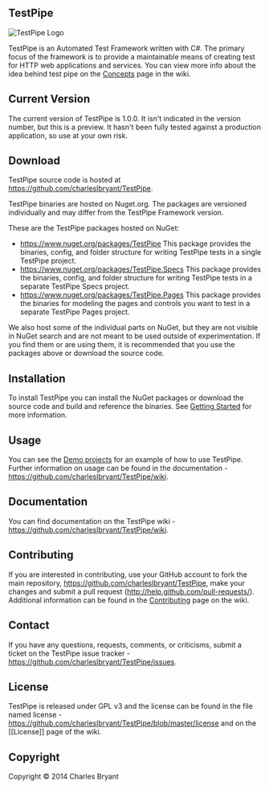 TestPipe
--------

![TestPipe Logo](https://github.com/charleslbryant/TestPipe/blob/master/creative/logo/logo.png?raw=true)

TestPipe is an Automated Test Framework written with C#. The primary focus of 
the framework is to provide a maintainable means of creating test for HTTP web applications and services. You can view more info about the idea behind test pipe on the [Concepts](https://github.com/charleslbryant/TestPipe/wiki/Concepts) page in the wiki.

Current Version
---------------

The current version of TestPipe is 1.0.0. It isn't indicated in the version 
number, but this is a preview. It hasn't been fully tested against a production 
application, so use at your own risk.

Download
--------

TestPipe source code is hosted at https://github.com/charleslbryant/TestPipe. 

TestPipe binaries are hosted on Nuget.org. The packages are versioned individually and may differ from the TestPipe Framework version.

These are the TestPipe packages hosted on NuGet:

- https://www.nuget.org/packages/TestPipe
  This package provides the binaries, config, and folder structure for writing TestPipe tests in a single TestPipe project.
- https://www.nuget.org/packages/TestPipe.Specs
  This package provides the binaries, config, and folder structure for writing TestPipe tests in a separate TestPipe Specs project.
- https://www.nuget.org/packages/TestPipe.Pages
  This package provides the binaries for modeling the pages and controls you want to test in a separate TestPipe Pages project.

We also host some of the individual parts on NuGet, but they are not visible in NuGet search and are not meant to be used outside of experimentation. If you find them or are using them, it is recommended that you use the packages above or download the source code.

Installation
------------

To install TestPipe you can install the NuGet packages or download the source 
code and build and reference the binaries. See [Getting Started](https://github.com/charleslbryant/TestPipe/wiki/Getting-Started) for more information.

Usage
-----

You can see the [Demo projects](https://github.com/charleslbryant/TestPipe/tree/master/source/demo) for an example of how to use TestPipe. Further 
information on usage can be found in the documentation - https://github.com/charleslbryant/TestPipe/wiki.

Documentation
-------------

You can find documentation on the TestPipe wiki - 
https://github.com/charleslbryant/TestPipe/wiki.

Contributing
------------

If you are interested in contributing, use your GitHub account to fork the main repository, https://github.com/charleslbryant/TestPipe, make your changes and 
submit a pull request (http://help.github.com/pull-requests/). Additional information can be found in the [Contributing](https://github.com/charleslbryant/TestPipe/wiki/Contributing) page on the wiki.

Contact
-------

If you have any questions, requests, comments, or criticisms, submit a ticket on 
the TestPipe issue tracker - https://github.com/charleslbryant/TestPipe/issues.

License
-------

TestPipe is released under GPL v3 and the license can be found in the file named
license - https://github.com/charleslbryant/TestPipe/blob/master/license and on the [[License]] page of the wiki.

Copyright
---------

Copyright © 2014 Charles Bryant
